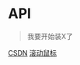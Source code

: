 # API


> 我要开始装X了


[CSDN](https://blog.csdn.net/buchengbugui/article/details/60972176)
[滚动鼠标](#introduction)
